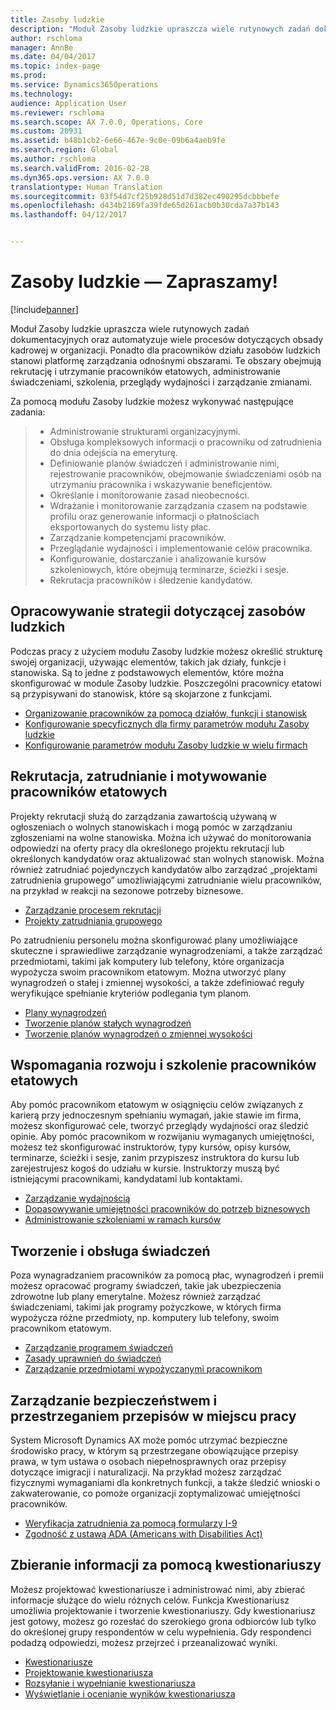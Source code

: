 ```yaml
---
title: Zasoby ludzkie
description: "Moduł Zasoby ludzkie upraszcza wiele rutynowych zadań dokumentacyjnych oraz automatyzuje wiele procesów dotyczących obsady kadrowej w organizacji. Ponadto dla pracowników działu zasobów ludzkich stanowi platformę zarządzania odnośnymi obszarami. Te obszary obejmują rekrutację i utrzymanie pracowników etatowych, administrowanie świadczeniami, szkolenia, przeglądy wydajności i zarządzanie zmianami."
author: rschloma
manager: AnnBe
ms.date: 04/04/2017
ms.topic: index-page
ms.prod: 
ms.service: Dynamics365Operations
ms.technology: 
audience: Application User
ms.reviewer: rschloma
ms.search.scope: AX 7.0.0, Operations, Core
ms.custom: 20931
ms.assetid: b48b1cb2-6e66-467e-9c0e-09b6a4aeb9fe
ms.search.region: Global
ms.author: rschloma
ms.search.validFrom: 2016-02-28
ms.dyn365.ops.version: AX 7.0.0
translationtype: Human Translation
ms.sourcegitcommit: 03f54d7cf25b928d51d7d382ec490295dcbbbefe
ms.openlocfilehash: d434b2169fa39fde65d261acb0b30cda7a37b143
ms.lasthandoff: 04/12/2017


---
```


# <a name="welcome-to-human-resources"></a>Zasoby ludzkie — Zapraszamy!

[!include[banner](includes/banner.md)]

Moduł Zasoby ludzkie upraszcza wiele rutynowych zadań dokumentacyjnych oraz automatyzuje wiele procesów dotyczących obsady kadrowej w organizacji. Ponadto dla pracowników działu zasobów ludzkich stanowi platformę zarządzania odnośnymi obszarami. Te obszary obejmują rekrutację i utrzymanie pracowników etatowych, administrowanie świadczeniami, szkolenia, przeglądy wydajności i zarządzanie zmianami.

Za pomocą modułu Zasoby ludzkie możesz wykonywać następujące zadania:

> + Administrowanie strukturami organizacyjnymi.
> + Obsługa kompleksowych informacji o pracowniku od zatrudnienia do dnia odejścia na emeryturę.
> + Definiowanie planów świadczeń i administrowanie nimi, rejestrowanie pracowników, obejmowanie świadczeniami osób na utrzymaniu pracownika i wskazywanie beneficjentów.
> + Określanie i monitorowanie zasad nieobecności.
> + Wdrażanie i monitorowanie zarządzania czasem na podstawie profilu oraz generowanie informacji o płatnościach eksportowanych do systemu listy płac.
> + Zarządzanie kompetencjami pracowników.
> + Przeglądanie wydajności i implementowanie celów pracownika.
> + Konfigurowanie, dostarczanie i analizowanie kursów szkoleniowych, które obejmują terminarze, ścieżki i sesje.
> + Rekrutacja pracowników i śledzenie kandydatów.

<a name="develop-a-human-resources-strategy"></a>Opracowywanie strategii dotyczącej zasobów ludzkich
---------------------------------------------------------

Podczas pracy z użyciem modułu Zasoby ludzkie możesz określić strukturę swojej organizacji, używając elementów, takich jak działy, funkcje i stanowiska. Są to jedne z podstawowych elementów, które można skonfigurować w module Zasoby ludzkie. Poszczególni pracownicy etatowi są przypisywani do stanowisk, które są skojarzone z funkcjami.

-   [Organizowanie pracowników za pomocą działów, funkcji i stanowisk](departments-jobs-positions.md)
-   [Konfigurowanie specyficznych dla firmy parametrów modułu Zasoby ludzkie](set-up-company-specific-hr-parameters.md)
-   [Konfigurowanie parametrów modułu Zasoby ludzkie w wielu firmach](set-up-hr-parameters-across-legal-entities.md) 

## <a name="recruit-hire-and-motivate-employees"></a>Rekrutacja, zatrudnianie i motywowanie pracowników etatowych

Projekty rekrutacji służą do zarządzania zawartością używaną w ogłoszeniach o wolnych stanowiskach i mogą pomóc w zarządzaniu zgłoszeniami na wolne stanowiska. Można ich używać do monitorowania odpowiedzi na oferty pracy dla określonego projektu rekrutacji lub określonych kandydatów oraz aktualizować stan wolnych stanowisk. Można również zatrudniać pojedynczych kandydatów albo zarządzać „projektami zatrudnienia grupowego” umożliwiającymi zatrudnianie wielu pracowników, na przykład w reakcji na sezonowe potrzeby biznesowe.

-   [Zarządzanie procesem rekrutacji](manage-recruiting-process.md)
-   [Projekty zatrudniania grupowego](mass-hire-projects.md) 

Po zatrudnieniu personelu można skonfigurować plany umożliwiające skuteczne i sprawiedliwe zarządzanie wynagrodzeniami, a także zarządzać przedmiotami, takimi jak komputery lub telefony, które organizacja wypożycza swoim pracownikom etatowym. Można utworzyć plany wynagrodzeń o stałej i zmiennej wysokości, a także zdefiniować reguły weryfikujące spełnianie kryteriów podlegania tym planom.

-   [Plany wynagrodzeń](compensation-plans.md)
-   [Tworzenie planów stałych wynagrodzeń](create-fixed-compensation-plans.md)
-   [Tworzenie planów wynagrodzeń o zmiennej wysokości](create-variable-compensation-plans.md)

## <a name="develop-and-train-employees"></a>Wspomagania rozwoju i szkolenie pracowników etatowych

Aby pomóc pracownikom etatowym w osiągnięciu celów związanych z karierą przy jednoczesnym spełnianiu wymagań, jakie stawie im firma, możesz skonfigurować cele, tworzyć przeglądy wydajności oraz śledzić opinie. Aby pomóc pracownikom w rozwijaniu wymaganych umiejętności, możesz też skonfigurować instruktorów, typy kursów, opisy kursów, terminarze, ścieżki i sesje, zanim przypiszesz instruktora do kursu lub zarejestrujesz kogoś do udziału w kursie. Instruktorzy muszą być istniejącymi pracownikami, kandydatami lub kontaktami.

-   [Zarządzanie wydajnością](performance-management-overview.md)
-   [Dopasowywanie umiejętności pracowników do potrzeb biznesowych](skills.md)
-   [Administrowanie szkoleniami w ramach kursów](courses.md)

## <a name="create-and-maintain-benefits"></a>Tworzenie i obsługa świadczeń

Poza wynagradzaniem pracowników za pomocą płac, wynagrodzeń i premii możesz opracować programy świadczeń, takie jak ubezpieczenia zdrowotne lub plany emerytalne. Możesz również zarządzać świadczeniami, takimi jak programy pożyczkowe, w których firma wypożycza różne przedmioty, np. komputery lub telefony, swoim pracownikom etatowym.

-   [Zarządzanie programem świadczeń](manage-benefit-program.md)
-   [Zasady uprawnień do świadczeń](benefit-eligibility-policies.md)
-   [Zarządzanie przedmiotami wypożyczanymi pracownikom](loan-items.md)

## <a name="maintain-workplace-safety-and-compliance"></a>Zarządzanie bezpieczeństwem i przestrzeganiem przepisów w miejscu pracy

System Microsoft Dynamics AX może pomóc utrzymać bezpieczne środowisko pracy, w którym są przestrzegane obowiązujące przepisy prawa, w tym ustawa o osobach niepełnosprawnych oraz przepisy dotyczące imigracji i naturalizacji. Na przykład możesz zarządzać fizycznymi wymaganiami dla konkretnych funkcji, a także śledzić wnioski o zakwaterowanie, co pomoże organizacji zoptymalizować umiejętności pracowników.

-   [Weryfikacja zatrudnienia za pomocą formularzy I-9](localizations/noam-usa-form-i-9-verification.md)
-   [Zgodność z ustawą ADA (Americans with Disabilities Act)](localizations/noam-usa-comply-ada.md)

## <a name="gather-information-using-questionnaires"></a>Zbieranie informacji za pomocą kwestionariuszy

Możesz projektować kwestionariusze i administrować nimi, aby zbierać informacje służące do wielu różnych celów. Funkcja Kwestionariusz umożliwia projektowanie i tworzenie kwestionariuszy. Gdy kwestionariusz jest gotowy, możesz go rozesłać do szerokiego grona odbiorców lub tylko do określonej grupy respondentów w celu wypełnienia. Gdy respondenci podadzą odpowiedzi, możesz przejrzeć i przeanalizować wyniki.

-   [Kwestionariusze](questionnaires.md)
-   [Projektowanie kwestionariusza](design-questionnaires.md)
-   [Rozsyłanie i wypełnianie kwestionariusza](distribute-questionnaires.md)
-   [Wyświetlanie i ocenianie wyników kwestionariusza](evaluate-questionnaire-results.md)




